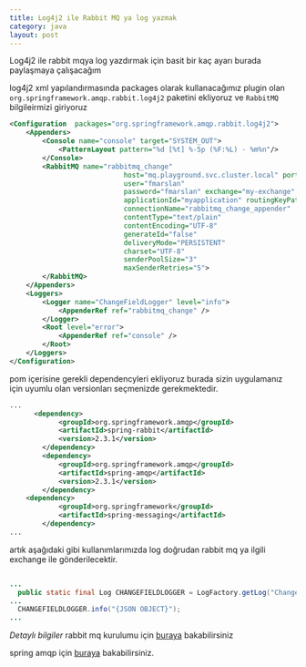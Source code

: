 ```yaml
---
title: Log4j2 ile Rabbit MQ ya log yazmak
category: java
layout: post
---
```


Log4j2 ile rabbit mqya log yazdırmak için basit bir kaç ayarı burada paylaşmaya çalışacağım

log4j2 xml yapılandırmasında packages olarak kullanacağımız plugin olan `org.springframework.amqp.rabbit.log4j2` paketini ekliyoruz ve `RabbitMQ` bilgileirmizi giriyoruz

```XML
<Configuration  packages="org.springframework.amqp.rabbit.log4j2">
	<Appenders>
		<Console name="console" target="SYSTEM_OUT">
			<PatternLayout pattern="%d [%t] %-5p (%F:%L) - %m%n"/>
		</Console>
		<RabbitMQ name="rabbitmq_change"
                            host="mq.playground.svc.cluster.local" port="5672"
                            user="fmarslan"
                            password="fmarslan" exchange="my-exchange"
                            applicationId="myapplication" routingKeyPattern="change_event"
                            connectionName="rabbitmq_change_appender"
                            contentType="text/plain"
                            contentEncoding="UTF-8"
                            generateId="false"
                            deliveryMode="PERSISTENT"
                            charset="UTF-8"
                            senderPoolSize="3"
                            maxSenderRetries="5">
		</RabbitMQ>
	</Appenders>
	<Loggers>
		<Logger name="ChangeFieldLogger" level="info">
			<AppenderRef ref="rabbitmq_change" />
		</Logger>
		<Root level="error">
			<AppenderRef ref="console" />
		</Root>
	</Loggers>
</Configuration>
```

pom içerisine gerekli dependencyleri ekliyoruz burada sizin uygulamanız için uyumlu olan versionları seçmenizde gerekmektedir.

```xml 
...
	  <dependency>
			<groupId>org.springframework.amqp</groupId>
			<artifactId>spring-rabbit</artifactId>
			<version>2.3.1</version>
		</dependency>
		<dependency>
			<groupId>org.springframework.amqp</groupId>
			<artifactId>spring-amqp</artifactId>
			<version>2.3.1</version>
		</dependency>
    <dependency>
			<groupId>org.springframework</groupId>
			<artifactId>spring-messaging</artifactId>
		</dependency>
...

```

artık aşağıdaki gibi kullanımlarımızda log doğrudan rabbit mq ya ilgili exchange ile gönderilecektir.

```java

...
  public static final Log CHANGEFIELDLOGGER = LogFactory.getLog("ChangeFieldLogger");
...
  CHANGEFIELDLOGGER.info("{JSON OBJECT}");
...

```

*Detaylı bilgiler*
rabbit mq kurulumu için [buraya](https://www.rabbitmq.com/getstarted.html) bakabilirsiniz

spring amqp için [buraya](https://docs.spring.io/spring-amqp/docs/current/reference/html/) bakabilirsiniz.


